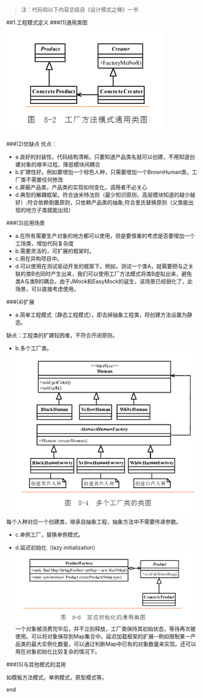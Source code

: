 > 注：代码和以下内容总结自《设计模式之禅》一书

##1.工程模式定义
###(1)通用类图
![](img1.png)

###(2)优缺点
优点：

- a.良好的封装性，代码结构清晰。只要知道产品类名就可以创建，不用知道创建对象的艰辛过程，降低模块间耦合
- b.扩建性好。例如要增加一个棕色人种，只需要增加一个BrownHuman类，工厂类不需要任何修改
- c.屏蔽产品类，产品类的实现如何变化，调用者不必关心
- d.典型的解耦框架。符合迪米特法则（最少知识原则，高层模块知道的越少越好）;符合依赖倒置原则，只依赖产品类的抽象;符合里氏替换原则（父类能出现的地方子类就能出现）
	
###(3)应用场景
- a.在所有需要生产对象的地方都可以使用，但是要慎重的考虑是否要增加一个工场类，增加代码复杂度
- b.需要灵活的，可扩展的框架时。
- c.用在异构项目中。
- d.可以使用在测试驱动开发的框架下。例如，测试一个类A，就需要把与之关联的类B也同时产生出来，我们可以使用工厂方法模式将类B虚拟出来，避免类A与类B的耦合。由于JMock和EasyMock的诞生，该场景已经弱化了，此场景，可以直接考虑使用。
	
###(4)扩展
- a.简单工程模式（静态工程模式），即去掉抽象工程类，将创建方法设置为静态。

缺点：工程类的扩建较困难，不符合开闭原则。
		
- b.多个工厂类。
![](多个工厂类的类图.png)

每个人种对应一个创建类，继承自抽象工程，抽象方法中不需要传递参数。
		
- c.单例工厂，替换单例模式。
		
- d.延迟初始化（lazy initialization）
![](延迟初始化.png)
一个对象被消费完毕后，并不立刻释放，工厂类保持其初始状态，等待再次被使用。可以将对象保存到Map集合中。延迟加载框架的扩展--例如限制某一产品类的最大实例化数量，可以通过判断Map中已有的对象数量来实现。还可以用在对象初始化比较复杂的情况下。
	
###(5)与其他模式的混用

如模板方法模式，单例模式，原型模式等。
		
<p><link rel="stylesheet" href="https://maxcdn.bootstrapcdn.com/font-awesome/4.4.0/css/font-awesome.min.css"></p>

<i class="fa fa-github fa-4x"></i>
		
end